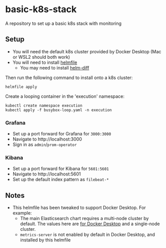 # basic-k8s-stack
A repository to set up a basic k8s stack with monitoring

## Setup
- You will need the default k8s cluster provided by Docker Desktop (Mac or WSL2 should both work)
- You will need to install [helmfile](https://github.com/roboll/helmfile)
  - You may need to install [helm-diff](https://github.com/databus23/helm-diff)

Then run the following command to install onto a k8s cluster:
```
helmfile apply
```

Create a looping container in the 'execution' namespace:
```
kubectl create namespace execution
kubectl apply -f busybox-loop.yaml -n execution
```

### Grafana
- Set up a port forward for Grafana for `3000:3000`
- Navigate to http://localhost:3000
- Sign in as `admin`/`prom-operator`

### Kibana
- Set up a port forward for Kibana for `5601:5601`
- Navigate to http://localhost:5601
- Set up the default index pattern as `filebeat-*`

## Notes
- This helmfile has been tweaked to support Docker Desktop.  For example:
  - The main Elasticsearch chart requires a multi-node cluster by default.  The values here are [for Docker Desktop](https://github.com/elastic/helm-charts/blob/master/elasticsearch/examples/docker-for-mac/values.yaml) and a single-node cluster.
  - `metrics-server` is not enabled by default in Docker Desktop, and installed by this helmfile
